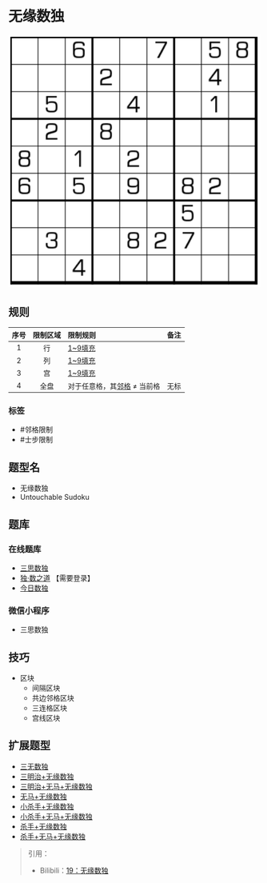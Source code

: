# 无缘数独
<!-- START doctoc generated TOC please keep comment here to allow auto update -->
<!-- DON'T EDIT THIS SECTION, INSTEAD RE-RUN doctoc TO UPDATE -->

<!-- END doctoc generated TOC please keep comment here to allow auto update -->

![题](../../../../../images/sudoku/无缘数独.png)

## 规则

| 序号  | 限制区域  | 限制规则              | 备注  |
|:---:|:-----:|:------------------|:---:|
|  1  |   行   | [1~9填充]           |     |
|  2  |   列   | [1~9填充]           |     |
|  3  |   宫   | [1~9填充]           |     |
|  4  |  全盘   | 对于任意格，其[邻格] ≠ 当前格 | 无标  |

### 标签

- #邻格限制
- #士步限制

## 题型名

- 无缘数独
- Untouchable Sudoku

## 题库

### 在线题库

- [三思数独]
- [独·数之道](http://www.sudokufans.org.cn/lx/game.index.php?type=wy) 【需要登录】
- [今日数独]

### 微信小程序

- 三思数独

## 技巧

- 区块
  - 间隔区块
  - 共边邻格区块
  - 三连格区块
  - 宫线区块

## 扩展题型

- [三无数独](../三无数独.md)
- [三明治+无缘数独](../../../混合类/三明治+无缘数独.md)
- [三明治+无马+无缘数独](../../../混合类/三明治+无马+无缘数独.md)
- [无马+无缘数独](../../../混合类/无马+无缘数独.md)
- [小杀手+无缘数独](../../../混合类/小杀手+无缘数独.md)
- [小杀手+无马+无缘数独](../../../混合类/小杀手+无马+无缘数独.md)
- [杀手+无缘数独](../../../混合类/杀手+无缘数独.md)
- [杀手+无马+无缘数独](../../../混合类/杀手+无马+无缘数独.md)

> 引用：
>
> - Bilibili：[19：无缘数独](https://www.bilibili.com/read/cv10214761)

[1~9填充]: ../../../../../rules/rules.md#1to9填充

[邻格]: ../../../../../rules/rules.md#邻格

[今日数独]: https://cn.sudoku.today/g-no-touch-sudoku/

[三思数独]: https://www.12634.com/sudoku/anti_king
